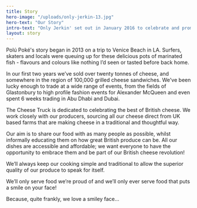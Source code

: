 ```yaml
---
title: Story
hero-image: "/uploads/only-jerkin-13.jpg"
hero-text: "Our Story"
intro-text: "Only Jerkin' set out in January 2016 to celebrate and promote all that is great about Jamaican soul food"
layout: story
---
```


Polú Poké's story began in 2013 on a trip to Venice Beach in LA. Surfers, skaters and locals were queuing up for these delicious pots of marinated fish - flavours and colours like nothing I’d seen or tasted before back home.

In our first two years we’ve sold over twenty tonnes of cheese, and somewhere in the region of 100,000 grilled cheese sandwiches. We've been lucky enough to trade at a wide range of events, from the fields of Glastonbury to high profile fashion events for Alexander McQueen and even spent 6 weeks trading in Abu Dhabi and Dubai.

The Cheese Truck is dedicated to celebrating the best of British cheese. We work closely with our producers, sourcing all our cheese direct from UK based farms that are making cheese in a traditional and thoughtful way.

Our aim is to share our food with as many people as possible, whilst informally educating them on how great British produce can be. All our dishes are accessible and affordable; we want everyone to have the opportunity to embrace them and be part of our British cheese revolution!

We’ll always keep our cooking simple and traditional to allow the superior quality of our produce to speak for itself.

We’ll only serve food we’re proud of and we’ll only ever serve food that puts a smile on your face!

Because, quite frankly, we love a smiley face…